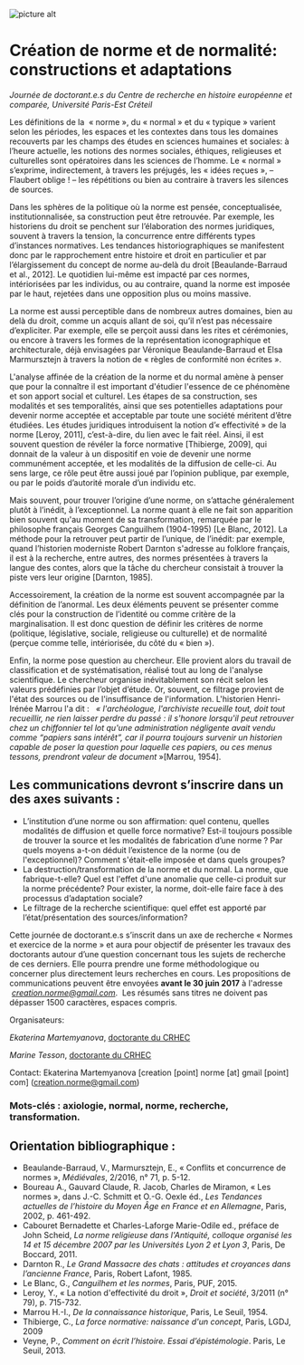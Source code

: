 ![picture alt](http://www.biusante.parisdescartes.fr/images/banque/zoom/STLCGE01644.jpg "Lupus érythémateux atrophique à progression excentrique. (Obs. par Thibierge, sous le titre Atrophie, Musée des moulages de l'Hôpital Saint-Louis)")

# Création de norme et de normalité: constructions et adaptations
  
*Journée de doctorant.e.s du Centre de recherche en histoire européenne et comparée, Université Paris-Est Créteil*
  
   Les définitions de la  « norme », du « normal » et du « typique » varient selon les périodes, les espaces et les contextes dans tous les domaines recouverts par les champs des études en sciences humaines et sociales: à l’heure actuelle, les notions des normes sociales, éthiques, religieuses et culturelles sont opératoires dans les sciences de l’homme. Le « normal » s’exprime, indirectement, à travers les préjugés, les « idées reçues », –Flaubert oblige ! – les répétitions ou bien au contraire à travers les silences de sources. 
   
   Dans les sphères de la politique où la norme est pensée, conceptualisée, institutionnalisée, sa construction peut être retrouvée. Par exemple, les historiens du droit se penchent sur l’élaboration des normes juridiques, souvent à travers la tension, la concurrence entre différents types d’instances normatives. Les tendances historiographiques se manifestent donc par le rapprochement entre histoire et droit en particulier et par l’élargissement du concept de norme au-delà du droit [Beaulande-Barraud et al., 2012]. Le quotidien lui-même est impacté par ces normes, intériorisées par les individus, ou au contraire, quand la norme est imposée par le haut, rejetées dans une opposition plus ou moins massive.    
   
   La norme est aussi perceptible dans de nombreux autres domaines, bien au delà du droit, comme un acquis allant de soi, qu’il n’est pas nécessaire d’expliciter. Par exemple, elle se perçoit aussi dans les rites et cérémonies, ou encore à travers les formes de la représentation iconographique et architecturale, déjà envisagées par Véronique Beaulande-Barraud et Elsa Marmursztejn à travers la notion de « règles de conformité non écrites ».   
   
   L'analyse affinée de la création de la norme et du normal amène à penser que pour la connaître il est important d'étudier l'essence de ce phénomène et son apport social et culturel. Les étapes de sa construction, ses modalités et ses temporalités, ainsi que ses potentielles adaptations pour devenir norme acceptée et acceptable par toute une société méritent d’être étudiées. Les études juridiques introduisent la notion d’« effectivité » de la norme [Leroy, 2011], c’est-à-dire, du lien avec le fait réel. Ainsi, il est souvent question de révéler la force normative [Thibierge, 2009], qui donnait de la valeur à un dispositif en voie de devenir une norme communément acceptée, et les modalités de la diffusion de celle-ci. Au sens large, ce rôle peut être aussi joué par l’opinion publique, par exemple, ou par le poids d’autorité morale d’un individu etc.   
   
   Mais souvent, pour trouver l’origine d’une norme, on s’attache généralement plutôt à l’inédit, à l’exceptionnel. La norme quant à elle ne fait son apparition bien souvent qu'au moment de sa transformation, remarquée par le philosophe français Georges Canguilhem (1904-1995) [Le Blanc, 2012]. La méthode pour la retrouver peut partir de l’unique, de l’inédit: par exemple, quand l’historien moderniste Robert Darnton s'adresse au folklore français, il est à la recherche, entre autres, des normes présentées à travers la langue des contes, alors que la tâche du chercheur consistait à trouver la piste vers leur origine [Darnton, 1985].   
   
   Accessoirement, la création de la norme est souvent accompagnée par la définition de l’anormal. Les deux éléments peuvent se présenter comme clés pour la construction de l’identité ou comme critère de la marginalisation. Il est donc question de définir les critères de norme (politique, législative, sociale, religieuse ou culturelle) et de normalité (perçue comme telle, intériorisée, du côté du « bien »).   
   
   Enfin, la norme pose question au chercheur. Elle provient alors du travail de classification et de systématisation, réalisé tout au long de l'analyse scientifique. Le chercheur organise inévitablement son récit selon les valeurs prédéfinies par l’objet d’étude. Or, souvent, ce filtrage provient de l'état des sources ou de l'insuffisance de l'information. L'historien Henri-Irénée Marrou l'a dit :
   *« l'archéologue, l'archiviste recueille tout, doit tout recueillir, ne rien laisser perdre du passé : il s'honore lorsqu'il peut retrouver chez un chiffonnier tel lot qu'une administration négligente avait vendu comme “papiers sans intérêt”, car il pourra toujours survenir un historien capable de poser la question pour laquelle ces papiers, ou ces menus tessons, prendront valeur de document* »[Marrou, 1954].
   

## Les communications devront s’inscrire dans un des axes suivants :

+ L’institution d’une norme ou son affirmation: quel contenu, quelles modalités de diffusion et quelle force normative? Est-il toujours possible de trouver la source et les modalités de fabrication d’une norme ? Par quels moyens a-t-on déduit l’existence de la norme (ou de l'exceptionnel)? Comment s'était-elle imposée et dans quels groupes?
+ La destruction/transformation de la norme et du normal. La norme, que fabrique-t-elle? Quel est l'effet d'une anomalie que celle-ci produit sur la norme précédente? Pour exister, la norme, doit-elle faire face à des processus d’adaptation sociale?
+ Le filtrage de la recherche scientifique: quel effet est apporté par l’état/présentation des sources/information?

Cette journée de doctorant.e.s s’inscrit dans un axe de recherche « Normes et exercice de la norme » et aura pour objectif de présenter les travaux des doctorants autour d’une question concernant tous les sujets de recherche de ces derniers. Elle pourra prendre une forme méthodologique ou concerner plus directement leurs recherches en cours. Les propositions de communications peuvent être envoyées **avant le 30 juin 2017** à l'adresse  *creation.norme@gmail.com*.  Les résumés sans titres ne doivent pas dépasser 1500 caractères, espaces compris.

Organisateurs:
  
*Ekaterina Martemyanova*, [doctorante du CRHEC](http://crhec.u-pec.fr/membres/doctorants/martemyanova-katia--588975.kjsp?RH=1267526559504)
  
*Marine Tesson*, [doctorante du CRHEC](http://crhec.u-pec.fr/membres/doctorants/tesson-marine-758266.kjsp0)

  
Contact: Ekaterina Martemyanova [creation [point] norme [at] gmail [point] com] (creation.norme@gmail.com)


### Mots-clés : axiologie, normal, norme, recherche, transformation.


## Orientation bibliographique :

* Beaulande-Barraud, V., Marmursztejn, E., « Conflits et concurrence de normes », *Médiévales*, 2/2016, n° 71, p. 5-12.
* Boureau A., Gauvard Claude, R. Jacob, Charles de Miramon, « Les normes », dans J.-C. Schmitt et O.-G. Oexle éd., *Les Tendances actuelles de l’histoire du Moyen Âge en France et en Allemagne*, Paris, 2002, p. 461-492.
* Cabouret Bernadette et Charles-Laforge Marie-Odile ed., préface de John Scheid, *La norme religieuse dans l'Antiquité, colloque organisé les 14 et 15 décembre 2007 par les Universités Lyon 2 et Lyon 3*, Paris, De Boccard, 2011.
* Darnton R., *Le Grand Massacre des chats : attitudes et croyances dans l’ancienne France*, Paris, Robert Lafont, 1985.
* Le Blanc, G., *Canguilhem et les normes*, Paris, PUF, 2015.
* Leroy, Y., « La notion d'effectivité du droit », *Droit et société*, 3/2011 (n° 79), p. 715-732.
* Marrou H.-I., *De la connaissance historique*, Paris, Le Seuil, 1954.
* Thibierge, C., *La force normative: naissance d'un concept*, Paris, LGDJ, 2009
* Veyne, P., *Comment on écrit l’histoire. Essai d’épistémologie*. Paris, Le Seuil, 2013.

